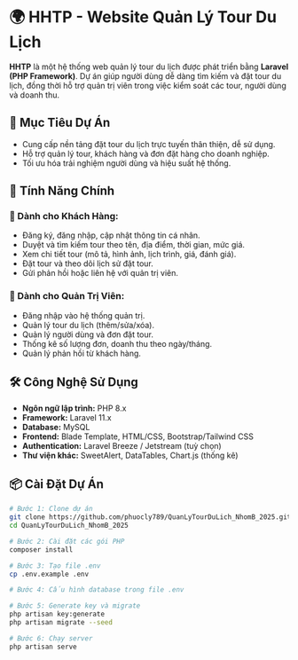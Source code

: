 # 🌍 HHTP - Website Quản Lý Tour Du Lịch

**HHTP** là một hệ thống web quản lý tour du lịch được phát triển bằng **Laravel (PHP Framework)**. Dự án giúp người dùng dễ dàng tìm kiếm và đặt tour du lịch, đồng thời hỗ trợ quản trị viên trong việc kiểm soát các tour, người dùng và doanh thu.

## 🚀 Mục Tiêu Dự Án

- Cung cấp nền tảng đặt tour du lịch trực tuyến thân thiện, dễ sử dụng.
- Hỗ trợ quản lý tour, khách hàng và đơn đặt hàng cho doanh nghiệp.
- Tối ưu hóa trải nghiệm người dùng và hiệu suất hệ thống.

## 🧩 Tính Năng Chính

### 👥 Dành cho Khách Hàng:
- Đăng ký, đăng nhập, cập nhật thông tin cá nhân.
- Duyệt và tìm kiếm tour theo tên, địa điểm, thời gian, mức giá.
- Xem chi tiết tour (mô tả, hình ảnh, lịch trình, giá, đánh giá).
- Đặt tour và theo dõi lịch sử đặt tour.
- Gửi phản hồi hoặc liên hệ với quản trị viên.

### 🔐 Dành cho Quản Trị Viên:
- Đăng nhập vào hệ thống quản trị.
- Quản lý tour du lịch (thêm/sửa/xóa).
- Quản lý người dùng và đơn đặt tour.
- Thống kê số lượng đơn, doanh thu theo ngày/tháng.
- Quản lý phản hồi từ khách hàng.

## 🛠️ Công Nghệ Sử Dụng

- **Ngôn ngữ lập trình:** PHP 8.x
- **Framework:** Laravel 11.x
- **Database:** MySQL
- **Frontend:** Blade Template, HTML/CSS, Bootstrap/Tailwind CSS
- **Authentication:** Laravel Breeze / Jetstream (tuỳ chọn)
- **Thư viện khác:** SweetAlert, DataTables, Chart.js (thống kê)

## 📦 Cài Đặt Dự Án

```bash
# Bước 1: Clone dự án
git clone https://github.com/phuocly789/QuanLyTourDuLich_NhomB_2025.git
cd QuanLyTourDuLich_NhomB_2025

# Bước 2: Cài đặt các gói PHP
composer install

# Bước 3: Tạo file .env
cp .env.example .env

# Bước 4: Cấu hình database trong file .env

# Bước 5: Generate key và migrate
php artisan key:generate
php artisan migrate --seed

# Bước 6: Chạy server
php artisan serve
